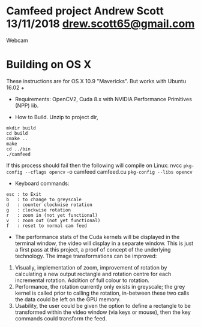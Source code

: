 Camfeed project
Andrew Scott
13/11/2018
drew.scott65@gmail.com
=====

Webcam

# Building on OS X

These instructions are for OS X 10.9 "Mavericks". But works with Ubuntu 16.02 +

* Requirements: OpenCV2, Cuda 8.x with NVIDIA Performance Primitives (NPP) lib.


* How to Build.
Unzip to project dir,

```
mkdir build
cd build
cmake ..
make
cd ../bin
./camfeed
```

If this process should fail then the following  will compile on Linux:
nvcc `pkg-config --cflags opencv` -o camfeed camfeed.cu `pkg-config --libs opencv`

* Keyboard commands:
```
esc : to Exit
b   : to change to greyscale
d   : counter clockwise rotation
g   : clockwise rotation
r   : zoom in (not yet functional)
v   : zoom out (not yet functional)
f   : reset to normal cam feed  
```
* The performance stats of the Cuda kernels will be displayed in the terminal window, the video will display in a separate window.
This is just a first pass at this project, a proof of concept of the underlying technology. The image transformations can be improved:
1) Visually, implementation of zoom, improvement of rotation by calculating a new output rectangle and rotation centre for each incremental rotation.  Addition of full colour to rotation.
2) Performance, the rotation currently only exists in greyscale; the grey kernel is called prior to calling the rotation, in-between these two calls the data could be left on the GPU memory.
3) Usability, the user could be given the option to define a rectangle to be transformed within the video window (via keys or mouse), then the key commands could transform the feed.
